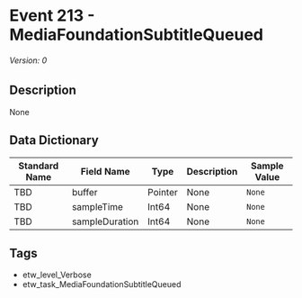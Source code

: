 # Event 213 - MediaFoundationSubtitleQueued
###### Version: 0

## Description
None

## Data Dictionary
|Standard Name|Field Name|Type|Description|Sample Value|
|---|---|---|---|---|
|TBD|buffer|Pointer|None|`None`|
|TBD|sampleTime|Int64|None|`None`|
|TBD|sampleDuration|Int64|None|`None`|

## Tags
* etw_level_Verbose
* etw_task_MediaFoundationSubtitleQueued
